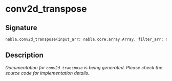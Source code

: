 # conv2d_transpose

## Signature

```python
nabla.conv2d_transpose(input_arr: nabla.core.array.Array, filter_arr: nabla.core.array.Array, stride=(1, 1), dilation=(1, 1), padding=0, output_padding=0, groups=1) -> nabla.core.array.Array
```

## Description

*Documentation for `conv2d_transpose` is being generated. Please check the source code for implementation details.*

